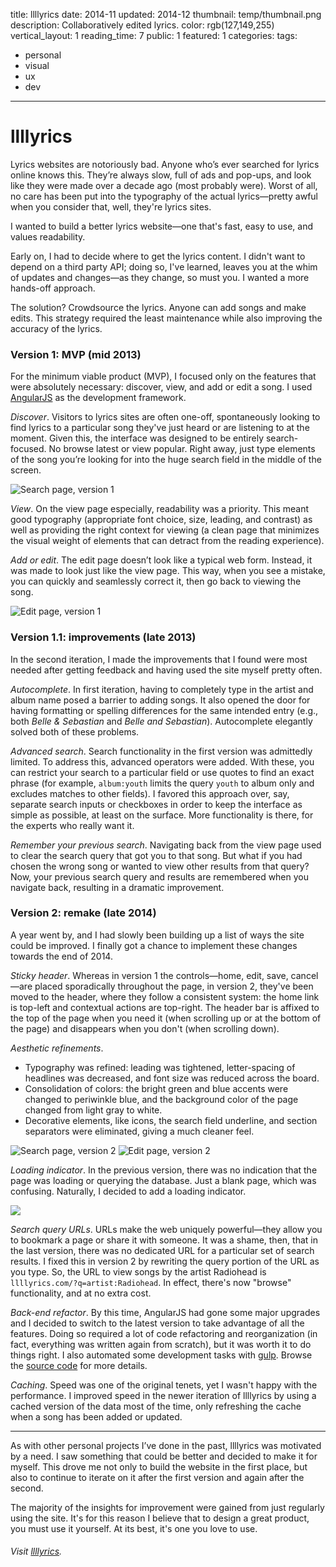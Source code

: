 title: llllyrics
date: 2014-11
updated: 2014-12
thumbnail: temp/thumbnail.png
description: Collaboratively edited lyrics.
color: rgb(127,149,255)
vertical_layout: 1
reading_time: 7
public: 1
featured: 1
categories:
tags:
- personal
- visual
- ux
- dev
---

# llllyrics

Lyrics websites are notoriously bad. Anyone who’s ever searched for lyrics online knows this. They’re always slow, full of ads and pop-ups, and look like they were made over a decade ago (most probably were). Worst of all, no care has been put into the typography of the actual lyrics—pretty awful when you consider that, well, they're lyrics sites.

I wanted to build a better lyrics website—one that's fast, easy to use, and values readability.

Early on, I had to decide where to get the lyrics content. I didn't want to depend on a third party API; doing so, I've learned, leaves you at the whim of updates and changes—as they change, so must you. I wanted a more hands-off approach.

The solution? Crowdsource the lyrics. Anyone can add songs and make edits. This strategy required the least maintenance while also improving the accuracy of the lyrics.

### Version 1: MVP (mid 2013)

For the minimum viable product (MVP), I focused only on the features that were absolutely necessary: discover, view, and add or edit a song. I used [AngularJS](https://angularjs.org/) as the development framework.

*Discover*. Visitors to lyrics sites are often one-off, spontaneously looking to find lyrics to a particular song they've just heard or are listening to at the moment. Given this, the interface was designed to be entirely search-focused. No browse latest or view popular. Right away, just type elements of the song you’re looking for into the huge search field in the middle of the screen.

<img class="wide bordered rounded" src="v1-search.png" alt="Search page, version 1">

*View*. On the view page especially, readability was a priority. This meant good typography (appropriate font choice, size, leading, and contrast) as well as providing the right context for viewing (a clean page that minimizes the visual weight of elements that can detract from the reading experience).

*Add or edit*. The edit page doesn’t look like a typical web form. Instead, it was made to look just like the view page. This way, when you see a mistake, you can quickly and seamlessly correct it, then go back to viewing the song.

<img class="wide bordered rounded" src="v1-edit.gif" alt="Edit page, version 1">

### Version 1.1: improvements (late 2013)

In the second iteration, I made the improvements that I found were most needed after getting feedback and having used the site myself pretty often.

*Autocomplete*. In first iteration, having to completely type in the artist and album name posed a barrier to adding songs. It also opened the door for having formatting or spelling differences for the same intended entry (e.g., both *Belle & Sebastian* and *Belle and Sebastian*). Autocomplete elegantly solved both of these problems.

*Advanced search*. Search functionality in the first version was admittedly limited. To address this, advanced operators were added. With these, you can restrict your search to a particular field or use quotes to find an exact phrase (for example, `album:youth` limits the query `youth` to album only and excludes matches to other fields). I favored this approach over, say, separate search inputs or checkboxes in order to keep the interface as simple as possible, at least on the surface. More functionality is there, for the experts who really want it.

*Remember your previous search*. Navigating back from the view page used to clear the search query that got you to that song. But what if you had chosen the wrong song or wanted to view other results from that query? Now, your previous search query and results are remembered when you navigate back, resulting in a dramatic improvement.

### Version 2: remake (late 2014)

A year went by, and I had slowly been building up a list of ways the site could be improved. I finally got a chance to implement these changes towards the end of 2014.

*Sticky header*. Whereas in version 1 the controls—home, edit, save, cancel—are placed sporadically throughout the page, in version 2, they've been moved to the header, where they follow a consistent system: the home link is top-left and contextual actions are top-right. The header bar is affixed to the top of the page when you need it (when scrolling up or at the bottom of the page) and disappears when you don't (when scrolling down).

*Aesthetic refinements*. 

- Typography was refined: leading was tightened, letter-spacing of headlines was decreased, and font size was reduced across the board.
- Consolidation of colors: the bright green and blue accents were changed to periwinkle blue, and the background color of the page changed from light gray to white.
- Decorative elements, like icons, the search field underline, and section separators were eliminated, giving a much cleaner feel.

<img class="wide bordered rounded" src="v2-search.png" alt="Search page, version 2">
<img class="wide bordered rounded" src="v2-edit.gif" alt="Edit page, version 2">

*Loading indicator*. In the previous version, there was no indication that the page was loading or querying the database. Just a blank page, which was confusing. Naturally, I decided to add a loading indicator.

<img class="default" src="loading.gif">

*Search query URLs*. URLs make the web uniquely powerful—they allow you to bookmark a page or share it with someone. It was a shame, then, that in the last version, there was no dedicated URL for a particular set of search results. I fixed this in version 2 by rewriting the query portion of the URL as you type. So, the URL to view songs by the artist Radiohead is `llllyrics.com/?q=artist:Radiohead`. In effect, there's now "browse" functionality, and at no extra cost.

*Back-end refactor*. By this time, AngularJS had gone some major upgrades and I decided to switch to the latest version to take advantage of all the features. Doing so required a lot of code refactoring and reorganization (in fact, everything was written again from scratch), but it was worth it to do things right. I also automated some development tasks with [gulp](http://gulpjs.com/). Browse the [source code](https://github.com/justinjaywang/llllyrics) for more details.

*Caching*. Speed was one of the original tenets, yet I wasn't happy with the performance. I improved speed in the newer iteration of llllyrics by using a cached version of the data most of the time, only refreshing the cache when a song has been added or updated.

---
As with other personal projects I’ve done in the past, llllyrics was motivated by a need. I saw something that could be better and decided to make it for myself. This drove me not only to build the website in the first place, but also to continue to iterate on it after the first version and again after the second.

The majority of the insights for improvement were gained from just regularly using the site. It's for this reason I believe that to design a great product, you must use it yourself. At its best, it's one you love to use.

###### Visit [llllyrics](http://llllyrics.com).
